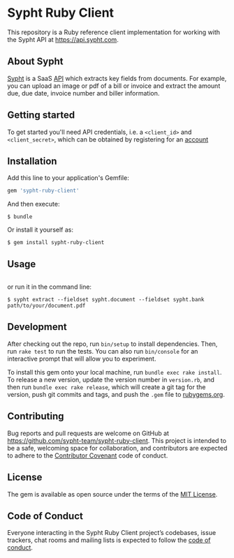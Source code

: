 # Sypht Ruby Client
This repository is a Ruby reference client implementation for working with the Sypht API at https://api.sypht.com.

## About Sypht
[Sypht](https://sypht.com) is a SaaS [API]((https://docs.sypht.com/)) which extracts key fields from documents. For 
example, you can upload an image or pdf of a bill or invoice and extract the amount due, due date, invoice number 
and biller information. 

## Getting started
To get started you'll need API credentials, i.e. a `<client_id>` and `<client_secret>`, which can be obtained by registering
for an [account](https://www.sypht.com/signup/developer)

## Installation

Add this line to your application's Gemfile:

```ruby
gem 'sypht-ruby-client'
```

And then execute:

    $ bundle

Or install it yourself as:

    $ gem install sypht-ruby-client
        
## Usage

```ruby

```

or run it in the command line:

```
$ sypht extract --fieldset sypht.document --fieldset sypht.bank path/to/your/document.pdf
```

## Development

After checking out the repo, run `bin/setup` to install dependencies. Then, run `rake test` to run the tests. You can also run `bin/console` for an interactive prompt that will allow you to experiment.

To install this gem onto your local machine, run `bundle exec rake install`. To release a new version, update the version number in `version.rb`, and then run `bundle exec rake release`, which will create a git tag for the version, push git commits and tags, and push the `.gem` file to [rubygems.org](https://rubygems.org).

## Contributing

Bug reports and pull requests are welcome on GitHub at https://github.com/sypht-team/sypht-ruby-client. This project is intended to be a safe, welcoming space for collaboration, and contributors are expected to adhere to the [Contributor Covenant](http://contributor-covenant.org) code of conduct.

## License

The gem is available as open source under the terms of the [MIT License](https://opensource.org/licenses/MIT).

## Code of Conduct

Everyone interacting in the Sypht Ruby Client project’s codebases, issue trackers, chat rooms and mailing lists is expected to follow the [code of conduct](https://github.com/sypht-team/sypht-ruby-client/blob/master/CODE_OF_CONDUCT.md).
